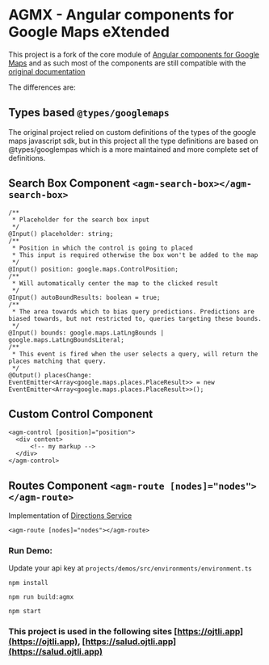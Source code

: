 # AGMX - Angular components for Google Maps eXtended

This project is a fork of the core module of [Angular components for Google Maps](https://github.com/SebastianM/angular-google-maps) 
and as such most of the components are still compatible with the [original documentation](https://angular-maps.com/api-docs/agm-core/modules/agmcoremodule)

The differences are:

## Types based `@types/googlemaps`
The original project relied on custom definitions of the types of the google maps javascript sdk, but in this project all the type definitions are based on @types/googlempas which is a more maintained and more complete set of definitions.


## Search Box Component `<agm-search-box></agm-search-box>`

```
/**
 * Placeholder for the search box input
 */
@Input() placeholder: string;
/**
 * Position in which the control is going to placed
 * This input is required otherwise the box won't be added to the map
 */
@Input() position: google.maps.ControlPosition;
/**
 * Will automatically center the map to the clicked result
 */
@Input() autoBoundResults: boolean = true;
/**
 * The area towards which to bias query predictions. Predictions are biased towards, but not restricted to, queries targeting these bounds.
 */
@Input() bounds: google.maps.LatLngBounds | google.maps.LatLngBoundsLiteral;
/**
 * This event is fired when the user selects a query, will return the places matching that query.
 */
@Output() placesChange: EventEmitter<Array<google.maps.places.PlaceResult>> = new EventEmitter<Array<google.maps.places.PlaceResult>>();
```

## Custom Control Component

```
<agm-control [position]="position">
  <div content>
      <!-- my markup -->
  </div>
</agm-control>
```

## Routes Component `<agm-route [nodes]="nodes"></agm-route>`

Implementation of [Directions Service](https://developers.google.com/maps/documentation/javascript/directions)

`<agm-route [nodes]="nodes"></agm-route>`

### Run Demo: 

Update your api key at `projects/demos/src/environments/environment.ts`

`npm install`

`npm run build:agmx`

`npm start`

### This project is used in the following sites [https://ojtli.app](https://ojtli.app), [https://salud.ojtli.app](https://salud.ojtli.app)
